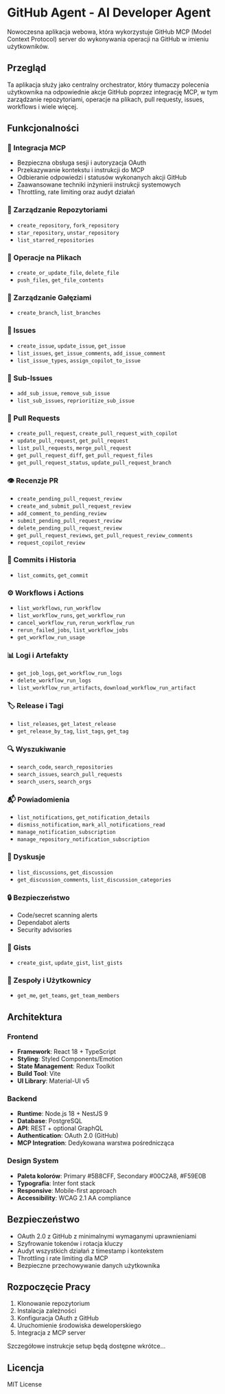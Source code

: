 # GitHub Agent - AI Developer Agent

Nowoczesna aplikacja webowa, która wykorzystuje GitHub MCP (Model Context Protocol) server do wykonywania operacji na GitHub w imieniu użytkowników.

## Przegląd

Ta aplikacja służy jako centralny orchestrator, który tłumaczy polecenia użytkownika na odpowiednie akcje GitHub poprzez integrację MCP, w tym zarządzanie repozytoriami, operacje na plikach, pull requesty, issues, workflows i wiele więcej.

## Funkcjonalności

### 🔗 Integracja MCP
- Bezpieczna obsługa sesji i autoryzacja OAuth
- Przekazywanie kontekstu i instrukcji do MCP
- Odbieranie odpowiedzi i statusów wykonanych akcji GitHub
- Zaawansowane techniki inżynierii instrukcji systemowych
- Throttling, rate limiting oraz audyt działań

### 📁 Zarządzanie Repozytoriami
- `create_repository`, `fork_repository`
- `star_repository`, `unstar_repository`
- `list_starred_repositories`

### 📝 Operacje na Plikach
- `create_or_update_file`, `delete_file`
- `push_files`, `get_file_contents`

### 🌿 Zarządzanie Gałęziami
- `create_branch`, `list_branches`

### 🎯 Issues
- `create_issue`, `update_issue`, `get_issue`
- `list_issues`, `get_issue_comments`, `add_issue_comment`
- `list_issue_types`, `assign_copilot_to_issue`

### 🔗 Sub-Issues
- `add_sub_issue`, `remove_sub_issue`
- `list_sub_issues`, `reprioritize_sub_issue`

### 🔄 Pull Requests
- `create_pull_request`, `create_pull_request_with_copilot`
- `update_pull_request`, `get_pull_request`
- `list_pull_requests`, `merge_pull_request`
- `get_pull_request_diff`, `get_pull_request_files`
- `get_pull_request_status`, `update_pull_request_branch`

### 👁️ Recenzje PR
- `create_pending_pull_request_review`
- `create_and_submit_pull_request_review`
- `add_comment_to_pending_review`
- `submit_pending_pull_request_review`
- `delete_pending_pull_request_review`
- `get_pull_request_reviews`, `get_pull_request_review_comments`
- `request_copilot_review`

### 📜 Commits i Historia
- `list_commits`, `get_commit`

### ⚙️ Workflows i Actions
- `list_workflows`, `run_workflow`
- `list_workflow_runs`, `get_workflow_run`
- `cancel_workflow_run`, `rerun_workflow_run`
- `rerun_failed_jobs`, `list_workflow_jobs`
- `get_workflow_run_usage`

### 📊 Logi i Artefakty
- `get_job_logs`, `get_workflow_run_logs`
- `delete_workflow_run_logs`
- `list_workflow_run_artifacts`, `download_workflow_run_artifact`

### 🏷️ Release i Tagi
- `list_releases`, `get_latest_release`
- `get_release_by_tag`, `list_tags`, `get_tag`

### 🔍 Wyszukiwanie
- `search_code`, `search_repositories`
- `search_issues`, `search_pull_requests`
- `search_users`, `search_orgs`

### 📬 Powiadomienia
- `list_notifications`, `get_notification_details`
- `dismiss_notification`, `mark_all_notifications_read`
- `manage_notification_subscription`
- `manage_repository_notification_subscription`

### 💬 Dyskusje
- `list_discussions`, `get_discussion`
- `get_discussion_comments`, `list_discussion_categories`

### 🔒 Bezpieczeństwo
- Code/secret scanning alerts
- Dependabot alerts
- Security advisories

### 📝 Gists
- `create_gist`, `update_gist`, `list_gists`

### 👥 Zespoły i Użytkownicy
- `get_me`, `get_teams`, `get_team_members`

## Architektura

### Frontend
- **Framework**: React 18 + TypeScript
- **Styling**: Styled Components/Emotion
- **State Management**: Redux Toolkit
- **Build Tool**: Vite
- **UI Library**: Material-UI v5

### Backend
- **Runtime**: Node.js 18 + NestJS 9
- **Database**: PostgreSQL
- **API**: REST + optional GraphQL
- **Authentication**: OAuth 2.0 (GitHub)
- **MCP Integration**: Dedykowana warstwa pośrednicząca

### Design System
- **Paleta kolorów**: Primary #5B8CFF, Secondary #00C2A8, #F59E0B
- **Typografia**: Inter font stack
- **Responsive**: Mobile-first approach
- **Accessibility**: WCAG 2.1 AA compliance

## Bezpieczeństwo

- OAuth 2.0 z GitHub z minimalnymi wymaganymi uprawnieniami
- Szyfrowanie tokenów i rotacja kluczy
- Audyt wszystkich działań z timestamp i kontekstem
- Throttling i rate limiting dla MCP
- Bezpieczne przechowywanie danych użytkownika

## Rozpoczęcie Pracy

1. Klonowanie repozytorium
2. Instalacja zależności
3. Konfiguracja OAuth z GitHub
4. Uruchomienie środowiska deweloperskiego
5. Integracja z MCP server

Szczegółowe instrukcje setup będą dostępne wkrótce...

## Licencja

MIT License
